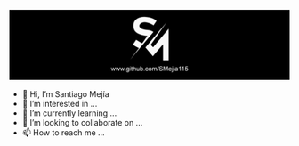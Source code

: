 
![IMG DE PORTADA](https://raw.githubusercontent.com/SMejia115/SMejia115/main/Images/portada.png)

- 👋 Hi, I’m Santiago Mejía
- 👀 I’m interested in ...
- 🌱 I’m currently learning ...
- 💞️ I’m looking to collaborate on ...
- 📫 How to reach me ...

<!---
SMejia115/SMejia115 is a ✨ special ✨ repository because its `README.md` (this file) appears on your GitHub profile.
You can click the Preview link to take a look at your changes.
--->
